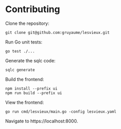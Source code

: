 # Contributing

Clone the repository:

```shell
git clone git@github.com:gruyaume/lesvieux.git
```

Run Go unit tests:

```shell
go test ./...
```

Generate the sqlc code:

```shell
sqlc generate
```

Build the frontend:

```shell
npm install --prefix ui
npm run build --prefix ui
```

View the frontend:

```shell
go run cmd/lesvieux/main.go -config lesvieux.yaml
```

Navigate to https://localhost:8000.
